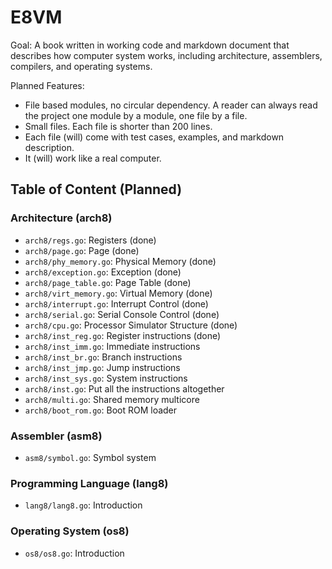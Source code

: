 # E8VM

Goal: A book written in working code and markdown document that
describes how computer system works, including architecture,
assemblers, compilers, and operating systems.

Planned Features:

- File based modules, no circular dependency. A reader can always read
  the project one module by a module, one file by a file.
- Small files. Each file is shorter than 200 lines.
- Each file (will) come with test cases, examples, and markdown description.
- It (will) work like a real computer.

## Table of Content (Planned)

###  Architecture (arch8)

- `arch8/regs.go`: Registers (done)
- `arch8/page.go`: Page (done)
- `arch8/phy_memory.go`: Physical Memory (done)
- `arch8/exception.go`: Exception (done)
- `arch8/page_table.go`: Page Table (done)
- `arch8/virt_memory.go`: Virtual Memory (done)
- `arch8/interrupt.go`: Interrupt Control (done)
- `arch8/serial.go`: Serial Console Control (done)
- `arch8/cpu.go`: Processor Simulator Structure (done)
- `arch8/inst_reg.go`: Register instructions (done)
- `arch8/inst_imm.go`: Immediate instructions
- `arch8/inst_br.go`: Branch instructions
- `arch8/inst_jmp.go`: Jump instructions
- `arch8/inst_sys.go`: System instructions
- `arch8/inst.go`: Put all the instructions altogether
- `arch8/multi.go`: Shared memory multicore
- `arch8/boot_rom.go`: Boot ROM loader

### Assembler (asm8)

- `asm8/symbol.go`: Symbol system

### Programming Language (lang8)

- `lang8/lang8.go`: Introduction

### Operating System (os8)

- `os8/os8.go`: Introduction

